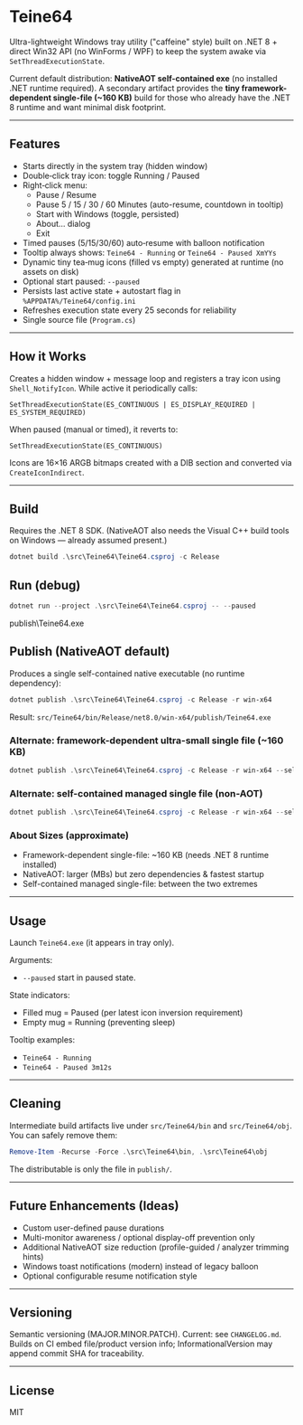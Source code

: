 # Teine64

Ultra-lightweight Windows tray utility ("caffeine" style) built on .NET 8 + direct Win32 API (no WinForms / WPF) to keep the system awake via `SetThreadExecutionState`.

Current default distribution: **NativeAOT self-contained exe** (no installed .NET runtime required). A secondary artifact provides the **tiny framework-dependent single-file (~160 KB)** build for those who already have the .NET 8 runtime and want minimal disk footprint.

---
## Features
* Starts directly in the system tray (hidden window)
* Double‑click tray icon: toggle Running / Paused
* Right‑click menu:
	* Pause / Resume
	* Pause 5 / 15 / 30 / 60 Minutes (auto-resume, countdown in tooltip)
	* Start with Windows (toggle, persisted)
	* About… dialog
	* Exit
* Timed pauses (5/15/30/60) auto‑resume with balloon notification
* Tooltip always shows: `Teine64 - Running` or `Teine64 - Paused XmYYs`
* Dynamic tiny tea‑mug icons (filled vs empty) generated at runtime (no assets on disk)
* Optional start paused: `--paused`
* Persists last active state + autostart flag in `%APPDATA%/Teine64/config.ini`
* Refreshes execution state every 25 seconds for reliability
* Single source file (`Program.cs`)

---
## How it Works
Creates a hidden window + message loop and registers a tray icon using `Shell_NotifyIcon`. While active it periodically calls:

```
SetThreadExecutionState(ES_CONTINUOUS | ES_DISPLAY_REQUIRED | ES_SYSTEM_REQUIRED)
```

When paused (manual or timed), it reverts to:

```
SetThreadExecutionState(ES_CONTINUOUS)
```

Icons are 16×16 ARGB bitmaps created with a DIB section and converted via `CreateIconIndirect`.

---
## Build
Requires the .NET 8 SDK. (NativeAOT also needs the Visual C++ build tools on Windows — already assumed present.)

```powershell
dotnet build .\src\Teine64\Teine64.csproj -c Release
```

## Run (debug)
```powershell
dotnet run --project .\src\Teine64\Teine64.csproj -- --paused
```

publish\Teine64.exe
## Publish (NativeAOT default)
Produces a single self-contained native executable (no runtime dependency):

```powershell
dotnet publish .\src\Teine64\Teine64.csproj -c Release -r win-x64
```

Result: `src/Teine64/bin/Release/net8.0/win-x64/publish/Teine64.exe`

### Alternate: framework-dependent ultra-small single file (~160 KB)
```powershell
dotnet publish .\src\Teine64\Teine64.csproj -c Release -r win-x64 --self-contained false -p:PublishAot=false -p:PublishSingleFile=true -p:IncludeNativeLibrariesForSelfExtract=false -p:StripSymbols=true
```

### Alternate: self-contained managed single file (non-AOT)
```powershell
dotnet publish .\src\Teine64\Teine64.csproj -c Release -r win-x64 --self-contained true -p:PublishAot=false -p:PublishSingleFile=true -p:PublishTrimmed=true
```

### About Sizes (approximate)
* Framework-dependent single-file: ~160 KB (needs .NET 8 runtime installed)
* NativeAOT: larger (MBs) but zero dependencies & fastest startup
* Self-contained managed single-file: between the two extremes

---
## Usage
Launch `Teine64.exe` (it appears in tray only).

Arguments:
* `--paused` start in paused state.

State indicators:
* Filled mug = Paused (per latest icon inversion requirement)
* Empty mug = Running (preventing sleep)

Tooltip examples:
* `Teine64 - Running`
* `Teine64 - Paused 3m12s`

---
## Cleaning
Intermediate build artifacts live under `src/Teine64/bin` and `src/Teine64/obj`.
You can safely remove them:
```powershell
Remove-Item -Recurse -Force .\src\Teine64\bin, .\src\Teine64\obj
```
The distributable is only the file in `publish/`.

---
## Future Enhancements (Ideas)
* Custom user-defined pause durations
* Multi-monitor awareness / optional display-off prevention only
* Additional NativeAOT size reduction (profile-guided / analyzer trimming hints)
* Windows toast notifications (modern) instead of legacy balloon
* Optional configurable resume notification style

---
## Versioning
Semantic versioning (MAJOR.MINOR.PATCH). Current: see `CHANGELOG.md`.
Builds on CI embed file/product version info; InformationalVersion may append commit SHA for traceability.

---
## License
MIT

